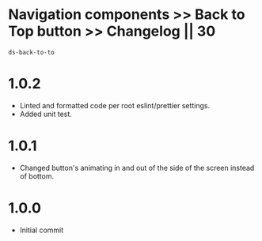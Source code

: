 # Navigation components >> Back to Top button >> Changelog || 30

`ds-back-to-to`

# 1.0.2
* Linted and formatted code per root eslint/prettier settings.
* Added unit test.

# 1.0.1
* Changed button's animating in and out of the side of the screen instead of bottom.

# 1.0.0
* Initial commit

